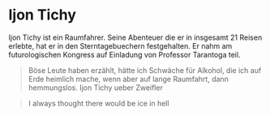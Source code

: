 # Ijon Tichy
Ijon Tichy ist ein Raumfahrer.
Seine Abenteuer die er in insgesamt 21 Reisen erlebte, hat er in den Sterntagebuechern festgehalten.
Er nahm am futurologischen Kongress auf Einladung von Professor Tarantoga teil.

> Böse Leute haben erzählt, hätte ich Schwäche für Alkohol, die ich auf Erde heimlich mache, wenn aber auf lange Raumfahrt, dann hemmungslos.
Ijon Tichy ueber Zweifler

> I always thought there would be ice in hell